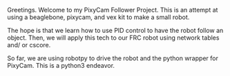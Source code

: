 Greetings.  Welcome to my PixyCam Follower Project.  This is an attempt at using a beaglebone, pixycam, and vex kit to make a small robot.

The hope is that we learn how to use PID control to have the robot follow an object.  Then, we will apply this tech to our FRC robot using network tables and/ or cscore.

So far, we are using robotpy to drive the robot and the python wrapper for PixyCam.  This is a python3 endeavor.
